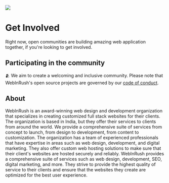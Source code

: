 [def]: https://raw.githubusercontent.com/WebInRush/.github/main/profile/cover.png
![][def]

# Get Involved
Right now, open communities are building amazing web application together, if you're looking to get involved.

## Participating in the community
🫂 We aim to create a welcoming and inclusive community. Please note that WebInRush's open source projects are governed by our [code of conduct](https://github.com/WebInRush/.github/blob/main/code-of-conduct.md).

## About
WebInRush is an award-winning web design and development organization that specializes in creating customized full stack websites for their clients. The organization is based in India, but they offer their services to clients from around the world. We provide a comprehensive suite of services from concept to launch, from design to development, from content to customization. The organization has a team of experienced professionals that have expertise in areas such as web design, development, and digital marketing. They also offer custom web hosting solutions to make sure that their client's websites are hosted securely and reliably. WebInRush provides a comprehensive suite of services such as web design, development, SEO, digital marketing, and more. They strive to provide the highest quality of service to their clients and ensure that the websites they create are optimized for the best user experience.